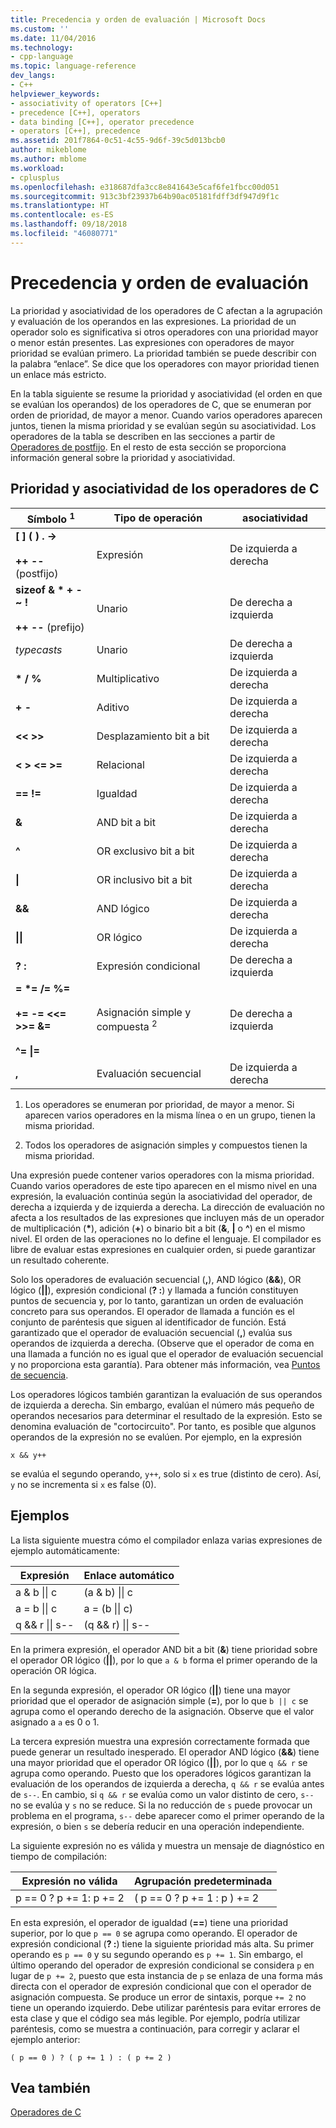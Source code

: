 ```yaml
---
title: Precedencia y orden de evaluación | Microsoft Docs
ms.custom: ''
ms.date: 11/04/2016
ms.technology:
- cpp-language
ms.topic: language-reference
dev_langs:
- C++
helpviewer_keywords:
- associativity of operators [C++]
- precedence [C++], operators
- data binding [C++], operator precedence
- operators [C++], precedence
ms.assetid: 201f7864-0c51-4c55-9d6f-39c5d013bcb0
author: mikeblome
ms.author: mblome
ms.workload:
- cplusplus
ms.openlocfilehash: e318687dfa3cc8e841643e5caf6fe1fbcc00d051
ms.sourcegitcommit: 913c3bf23937b64b90ac05181fdff3df947d9f1c
ms.translationtype: HT
ms.contentlocale: es-ES
ms.lasthandoff: 09/18/2018
ms.locfileid: "46080771"
---
```

# <a name="precedence-and-order-of-evaluation"></a>Precedencia y orden de evaluación

La prioridad y asociatividad de los operadores de C afectan a la agrupación y evaluación de los operandos en las expresiones. La prioridad de un operador solo es significativa si otros operadores con una prioridad mayor o menor están presentes. Las expresiones con operadores de mayor prioridad se evalúan primero. La prioridad también se puede describir con la palabra “enlace”. Se dice que los operadores con mayor prioridad tienen un enlace más estricto.

En la tabla siguiente se resume la prioridad y asociatividad (el orden en que se evalúan los operandos) de los operadores de C, que se enumeran por orden de prioridad, de mayor a menor. Cuando varios operadores aparecen juntos, tienen la misma prioridad y se evalúan según su asociatividad. Los operadores de la tabla se describen en las secciones a partir de [Operadores de postfijo](../c-language/postfix-operators.md). En el resto de esta sección se proporciona información general sobre la prioridad y asociatividad.

## <a name="precedence-and-associativity-of-c-operators"></a>Prioridad y asociatividad de los operadores de C

|Símbolo <sup>1</sup>|Tipo de operación|asociatividad|
|-------------|-----------------------|-------------------|
|**\[ ] ( ) . ->**<br /><br />**++** **--** (postfijo)|Expresión|De izquierda a derecha|
**sizeof & \* + - ~ !**<br /><br />**++ --** (prefijo)|Unario|De derecha a izquierda|
|*typecasts*|Unario|De derecha a izquierda|
|**\* / %**|Multiplicativo|De izquierda a derecha|
|**+ -**|Aditivo|De izquierda a derecha|
|**\<\< >>**|Desplazamiento bit a bit|De izquierda a derecha|
|**\< > \<= >=**|Relacional|De izquierda a derecha|
|**== !=**|Igualdad|De izquierda a derecha|
|**&**|AND bit a bit|De izquierda a derecha|
|**^**|OR exclusivo bit a bit|De izquierda a derecha|
|**&#124;**|OR inclusivo bit a bit|De izquierda a derecha|
|**&&**|AND lógico|De izquierda a derecha|
|**&#124;&#124;**|OR lógico|De izquierda a derecha|
|**? :**|Expresión condicional|De derecha a izquierda|
|**= \*= /= %=**<br /><br /> **+= -= \<\<= >>= &=**<br /><br /> **^= &#124;=**|Asignación simple y compuesta <sup>2</sup>|De derecha a izquierda|
|**,**|Evaluación secuencial|De izquierda a derecha|

1. Los operadores se enumeran por prioridad, de mayor a menor. Si aparecen varios operadores en la misma línea o en un grupo, tienen la misma prioridad.

2. Todos los operadores de asignación simples y compuestos tienen la misma prioridad.

Una expresión puede contener varios operadores con la misma prioridad. Cuando varios operadores de este tipo aparecen en el mismo nivel en una expresión, la evaluación continúa según la asociatividad del operador, de derecha a izquierda y de izquierda a derecha. La dirección de evaluación no afecta a los resultados de las expresiones que incluyen más de un operador de multiplicación (<strong>\*</strong>), adición (**+**) o binario bit a bit (**&**, **&#124;** o **^**) en el mismo nivel. El orden de las operaciones no lo define el lenguaje. El compilador es libre de evaluar estas expresiones en cualquier orden, si puede garantizar un resultado coherente.

Solo los operadores de evaluación secuencial (**,**), AND lógico (**&&**), OR lógico (**||**), expresión condicional (**? :**) y llamada a función constituyen puntos de secuencia y, por lo tanto, garantizan un orden de evaluación concreto para sus operandos. El operador de llamada a función es el conjunto de paréntesis que siguen al identificador de función. Está garantizado que el operador de evaluación secuencial (**,**) evalúa sus operandos de izquierda a derecha. (Observe que el operador de coma en una llamada a función no es igual que el operador de evaluación secuencial y no proporciona esta garantía). Para obtener más información, vea [Puntos de secuencia](../c-language/c-sequence-points.md).

Los operadores lógicos también garantizan la evaluación de sus operandos de izquierda a derecha. Sin embargo, evalúan el número más pequeño de operandos necesarios para determinar el resultado de la expresión. Esto se denomina evaluación de "cortocircuito". Por tanto, es posible que algunos operandos de la expresión no se evalúen. Por ejemplo, en la expresión

`x && y++`

se evalúa el segundo operando, `y++`, solo si `x` es true (distinto de cero). Así, `y` no se incrementa si `x` es false (0).

## <a name="examples"></a>Ejemplos

La lista siguiente muestra cómo el compilador enlaza varias expresiones de ejemplo automáticamente:

|Expresión|Enlace automático|
|----------------|-----------------------|
|a & b &#124;&#124; c|(a & b) &#124;&#124; c|
|a = b &#124;&#124; c|a = (b &#124;&#124; c)|
|q && r &#124;&#124; s--|(q && r) &#124;&#124; s--|

En la primera expresión, el operador AND bit a bit (**&**) tiene prioridad sobre el operador OR lógico (**||**), por lo que `a & b` forma el primer operando de la operación OR lógica.

En la segunda expresión, el operador OR lógico (**||**) tiene una mayor prioridad que el operador de asignación simple (**=**), por lo que `b || c` se agrupa como el operando derecho de la asignación. Observe que el valor asignado a `a` es 0 o 1.

La tercera expresión muestra una expresión correctamente formada que puede generar un resultado inesperado. El operador AND lógico (**&&**) tiene una mayor prioridad que el operador OR lógico (**||**), por lo que `q && r` se agrupa como operando. Puesto que los operadores lógicos garantizan la evaluación de los operandos de izquierda a derecha, `q && r` se evalúa antes de `s--`. En cambio, si `q && r` se evalúa como un valor distinto de cero, `s--` no se evalúa y `s` no se reduce. Si la no reducción de `s` puede provocar un problema en el programa, `s--` debe aparecer como el primer operando de la expresión, o bien `s` se debería reducir en una operación independiente.

La siguiente expresión no es válida y muestra un mensaje de diagnóstico en tiempo de compilación:

|Expresión no válida|Agrupación predeterminada|
|------------------------|----------------------|
|p == 0 ? p += 1: p += 2|( p == 0 ? p += 1 : p ) += 2|

En esta expresión, el operador de igualdad (**==**) tiene una prioridad superior, por lo que `p == 0` se agrupa como operando. El operador de expresión condicional (**? :**) tiene la siguiente prioridad más alta. Su primer operando es `p == 0` y su segundo operando es `p += 1`. Sin embargo, el último operando del operador de expresión condicional se considera `p` en lugar de `p += 2`, puesto que esta instancia de `p` se enlaza de una forma más directa con el operador de expresión condicional que con el operador de asignación compuesta. Se produce un error de sintaxis, porque `+= 2` no tiene un operando izquierdo. Debe utilizar paréntesis para evitar errores de esta clase y que el código sea más legible. Por ejemplo, podría utilizar paréntesis, como se muestra a continuación, para corregir y aclarar el ejemplo anterior:

`( p == 0 ) ? ( p += 1 ) : ( p += 2 )`

## <a name="see-also"></a>Vea también

[Operadores de C](../c-language/c-operators.md)
